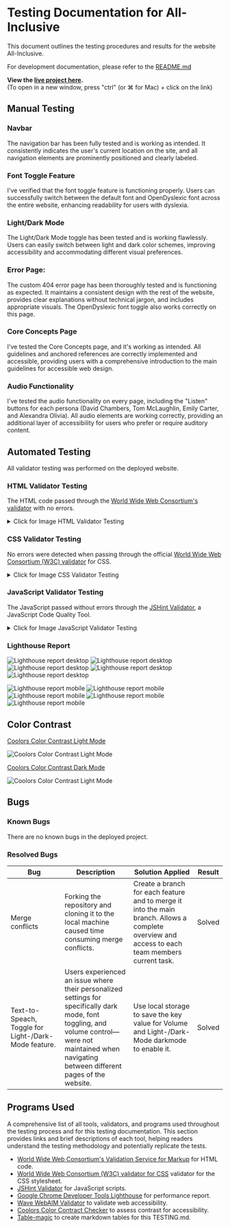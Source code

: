 # Testing Documentation for All-Inclusive

This document outlines the testing procedures and results for the website All-Inclusive.<br>

For development documentation, please refer to the [README.md](README.md)<br>

**View the [live project here](https://johnnysontrinh.github.io/all-inclusive/index.html).**<br>
(To open in a new window, press "ctrl" (or ⌘ for Mac) + click on the link)

## Manual Testing

### Navbar

The navigation bar has been fully tested and is working as intended. It consistently indicates the user's current location on the site, and all navigation elements are prominently positioned and clearly labeled. 

### Font Toggle Feature

I've verified that the font toggle feature is functioning properly. Users can successfully switch between the default font and OpenDyslexic font across the entire website, enhancing readability for users with dyslexia. 

### Light/Dark Mode

The Light/Dark Mode toggle has been tested and is working flawlessly. Users can easily switch between light and dark color schemes, improving accessibility and accommodating different visual preferences. 

### Error Page:

The custom 404 error page has been thoroughly tested and is functioning as expected. It maintains a consistent design with the rest of the website, provides clear explanations without technical jargon, and includes appropriate visuals. The OpenDyslexic font toggle also works correctly on this page. 

### Core Concepts Page

I've tested the Core Concepts page, and it's working as intended. All guidelines and anchored references are correctly implemented and accessible, providing users with a comprehensive introduction to the main guidelines for accessible web design. 

### Audio Functionality

I've tested the audio functionality on every page, including the "Listen" buttons for each persona (David Chambers, Tom McLaughlin, Emily Carter, and Alexandra Olivia). All audio elements are working correctly, providing an additional layer of accessibility for users who prefer or require auditory content.

## Automated Testing

All validator testing was performed on the deployed website.

### HTML Validator Testing

The HTML code passed through the [World Wide Web Consortium's validator](https://validator.w3.org/) with no errors.

<details>
<summary>Click for Image HTML Validator Testing</summary>

![html-validator](/documentation/validation/validator-html.png)

</details>

### CSS Validator Testing

No errors were detected when passing through the official [World Wide Web Consortium (W3C) validator](https://jigsaw.w3.org/css-validator/) for CSS.

<details>
<summary>Click for Image CSS Validator Testing</summary>

![css-validator](to-do)

</details>

### JavaScript Validator Testing

The JavaScript passed without errors through the [JSHint Validator](https://jshint.com/), a JavaScript Code Quality Tool.

<details>
<summary>Click for Image JavaScript Validator Testing</summary>

![js-validator](/documentation/validation/validator-main.js.png)

</details>

### Lighthouse Report

![Lighthouse report desktop](/documentation/validation/lighthouse-desktop-home.png)
![Lighthouse report desktop](/documentation/validation/lighthouse-desktop-profiling.png)
![Lighthouse report desktop](/documentation/validation/lighthouse-coreconcept.png)
![Lighthouse report desktop](/documentation/validation/lighthouse-about.png)
![Lighthouse report desktop](/documentation/validation/lighthouse-desktop-contact.png)

![Lighthouse report mobile](/documentation/validation/lighthouse-mobile-home.png)
![Lighthouse report mobile](/documentation/validation/lighthouse-mobile-profiling.png)
![Lighthouse report mobile](/documentation/validation/lighthouse-mobile-coreconcept.png.png)
![Lighthouse report mobile](/documentation/validation/lighthouse-mobile-about.png)
![Lighthouse report mobile](/documentation/validation/lighthouse-mobile-contact.png)

## Color Contrast

[Coolors Color Contrast Light Mode](https://coolors.co/contrast-checker/333333-f5f5f5)

![Coolors Color Contrast Light Mode](/documentation/validation/validator-colorcontrast-lightmode.png)

[Coolors Color Contrast Dark Mode](https://coolors.co/contrast-checker/e0e0e0-121212)

![Coolors Color Contrast Light Mode](/documentation/validation/validator-colorcontrast-darkmode.png)

## Bugs

### Known Bugs

There are no known bugs in the deployed project.

### Resolved Bugs

| Bug                                                  | Description                                                                                                                                                                                            | Solution Applied                                                                                                                                | Result |
|------------------------------------------------------|--------------------------------------------------------------------------------------------------------------------------------------------------------------------------------------------------------|-------------------------------------------------------------------------------------------------------------------------------------------------|--------|
| Merge conflicts                                      | Forking the repository and cloning it to the local machine caused time consuming merge conflicts.                                                                                                      | Create a branch for each feature and to merge it into the main branch. Allows a complete overview and access to each team members current task. | Solved |
| Text-to-Speach, Toggle for Light-/Dark-Mode feature. | Users experienced an issue where their personalized settings for specifically dark mode, font toggling, and volume control—were not maintained when navigating between different pages of the website. | Use local storage to save the key value for Volume and Light-/Dark-Mode darkmode to enable it.                                                  | Solved |

## Programs Used

A comprehensive list of all tools, validators, and programs used throughout the testing process and for this testing documentation. This section provides links and brief descriptions of each tool, helping readers understand the testing methodology and potentially replicate the tests.

-	[World Wide Web Consortium's Validation Service for Markup](https://validator.w3.org/) for HTML code.
-	[World Wide Web Consortium (W3C) validator for CSS](https://validator.w3.org/) validator for the CSS stylesheet.
-	[JSHint Validator]( https://jshint.com/) for JavaScript scripts.
-	[Google Chrome Developer Tools Lighthouse](https://developer.chrome.com/docs/lighthouse/overview) for performance report.
-	[Wave WebAIM Validator](https://wave.webaim.org/) to validate web accessibility.
-	[Coolors Color Contract Checker](https://coolors.co/contrast-checker/333333-f5f5f5) to assess contrast for accessibility.
-	[Table-magic](https://stevecat.net/table-magic/) to create markdown tables for this TESTING.md.
